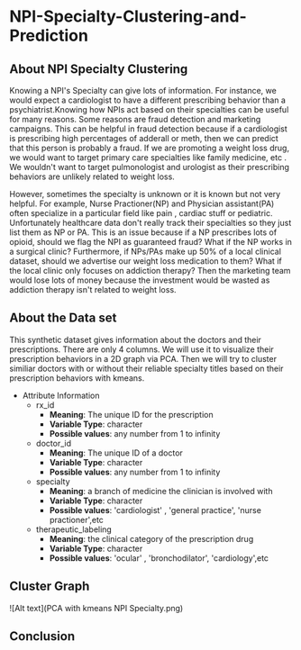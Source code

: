 # NPI-Specialty-Clustering-and-Prediction

## About NPI Specialty Clustering

Knowing a NPI's Specialty can give lots of information. For instance, we would expect a cardiologist to have a different prescribing behavior than a psychiatrist.Knowing how  NPIs act based on their specialties can be useful for many reasons. Some reasons are fraud detection and marketing campaigns. This can be helpful in fraud detection because if  a cardiologist is prescribing high percentages of adderall or meth, then we can predict that this person is probably a fraud. If we are promoting a weight loss drug, we would want to target primary care specialties like family medicine, etc . We wouldn't want to target pulmonologist and urologist as their prescribing behaviors are unlikely related to weight loss.

However, sometimes the specialty is unknown or it is known but not very helpful. For example, Nurse Practioner(NP) and Physician assistant(PA) often specialize in a particular field like pain , cardiac stuff or pediatric. Unfortunately healthcare data don't  really track their specialties so they just list them as NP or PA. This is an issue because if a NP prescribes lots of opioid, should we flag the NPI as guaranteed fraud? What if the NP works in a surgical clinic? Furthermore,  if NPs/PAs make up 50% of a local clinical dataset, should we advertise our weight loss medication  to them? What if the local clinic only focuses on addiction therapy? Then the marketing team would lose lots of money because the investment would be wasted as addiction therapy isn't related to weight loss.

## About the Data set

This  synthetic dataset gives information about the doctors and their prescriptions. There are only 4 columns. We will use it to visualize their prescription behaviors in a 2D graph via PCA. Then we will try to cluster similiar doctors with or without their reliable specialty titles based on their prescription behaviors with kmeans.

* Attribute Information
  +	rx_id 
      +	__Meaning__: The unique ID for the prescription
      +	__Variable Type__: character
      +	__Possible values__:  any number from 1 to infinity
  +	doctor_id 
      +	__Meaning__: The unique ID of a  doctor 
      +	__Variable Type__: character
      +	__Possible values__:  any number from 1 to infinity
  +	specialty 
      +	__Meaning__: a branch of medicine the clinician is involved with
      +	__Variable Type__: character
      +	__Possible values__:  'cardiologist' , 'general practice', 'nurse practioner',etc
  +	therapeutic_labeling 
      +	__Meaning__: the clinical category of the prescription drug
      +	__Variable Type__: character
      +	__Possible values__:  'ocular' , 'bronchodilator', 'cardiology',etc  
	  
	  



## Cluster Graph
![Alt text](PCA with kmeans NPI Specialty.png)



## Conclusion